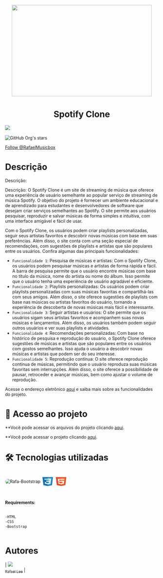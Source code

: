 <p align="center">
  <img width="460" height="300" src="https://github.com/Rafael-Lee1/Icons/blob/6b04fc8d94ceca99bb33e809e4ab0d17f1979501/Spotify%20Animated%20Logo%20Animation%20-%20Mnemonic.gif">
</p>

<h1 align="center"> Spotify Clone </h1>

<img src="http://img.shields.io/static/v1?label=STATUS&message=EM%20DESENVOLVIMENTO&color=GREEN&style=for-the-badge"/>

![GitHub Org's stars](https://img.shields.io/gitlab/contributors/Rafael-Lee1)

<a id="follow-us" href="https://twitter.com/RafaelMusicbox" class="tw-btn" rel="me nofollow">Follow @RafaelMusicbox</a>

# Descrição

 Descrição:

Descrição: O Spotify Clone é um site de streaming de música que oferece uma experiência de usuário semelhante ao popular serviço de streaming de música Spotify. O objetivo do projeto é fornecer um ambiente educacional e de aprendizado para estudantes e desenvolvedores de software que desejam criar serviços semelhantes ao Spotify. O site permite aos usuários pesquisar, reproduzir e salvar músicas de forma simples e intuitiva, com uma interface amigável e fácil de usar.

Com o Spotify Clone, os usuários podem criar playlists personalizadas, seguir seus artistas favoritos e descobrir novas músicas com base em suas preferências. Além disso, o site conta com uma seção especial de recomendações, com sugestões de playlists e artistas que são populares entre os usuários. Confira algumas das principais funcionalidades:

- `Funcionalidade 1`: Pesquisa de músicas e artistas: Com o Spotify Clone, os usuários podem pesquisar músicas e artistas de forma rápida e fácil. A barra de pesquisa permite que o usuário encontre músicas com base no título da música, nome do artista ou nome do álbum. Isso permite que o usuário tenha uma experiência de usuário agradável e eficiente.
- `Funcionalidade 2`: Playlists personalizadas: Os usuários podem criar playlists personalizadas com suas músicas favoritas e compartilhá-las com seus amigos. Além disso, o site oferece sugestões de playlists com base nas músicas ou artistas favoritos do usuário, tornando a experiência de descoberta de novas músicas mais fácil e interessante.
- `Funcionalidade 3`: Seguir artistas e usuários: O site permite que os usuários sigam seus artistas favoritos e acompanhem suas novas músicas e lançamentos. Além disso, os usuários também podem seguir outros usuários e ver suas playlists e atividades.
- `Funcionalidade 4`: Recomendações personalizadas: Com base no histórico de pesquisa e reprodução do usuário, o Spotify Clone oferece sugestões de músicas e artistas que são populares entre os usuários com gostos semelhantes. Isso ajuda o usuário a descobrir novas músicas e artistas que podem ser do seu interesse.
- `Funcionalidade 5`: Reprodução contínua: O site oferece reprodução contínua de músicas, permitindo que o usuário reproduza suas músicas favoritas sem interrupções. Além disso, o site oferece a possibilidade de pausar, retroceder e avançar músicas, bem como ajustar o volume de reprodução.

Acesse o endereço eletrônico <a href="https://projetospotifyclone-production.up.railway.app/">aqui</a> e saiba mais sobre as funcionalidades do projeto.

# 📁 Acesso ao projeto

**Você pode acessar os arquivos do projeto clicando <a href="https://github.com/Rafael-Lee1/Projeto_Spotify_Clone/tree/main">aqui</a>.</p>
**Você pode acessar o projeto clicando <a href="https://projetospotifyclone-production.up.railway.app/">aqui</a>.</p>

# 🛠️ Tecnologias utilizadas

<div style="display: inline_block"><br>
<img align="center" alt="Rafa-Bootstrap" height="40" style="border-radius:50px;" src="https://github.com/Rafael-Lee1/Icons/blob/f85d05ce344243c7a5f13ebe444b251000c1793a/Bootstrap%20(2).gif">
<img align="center" alt="Rafa-CSS" height="30" width="40" src="https://raw.githubusercontent.com/devicons/devicon/master/icons/css3/css3-original.svg">
<img align="center" alt="Rafa-HTML" height="30" width="40" src="https://raw.githubusercontent.com/devicons/devicon/master/icons/html5/html5-original.svg"> <p>
<br>


<b>Requirements:</b>

<pre class="notranslate"><code>
-HTML
-CSS
-Bootstrap
</code>
</pre>


# Autores

| [<img src="https://avatars.githubusercontent.com/u/115593138?s=400&u=c345c56a9a6c0718f52a868dc3f39fd8bdbc944d&v=4" width=115><br><sub>Rafael Lee</sub>](https://github.com/Rafael-Lee1) |

